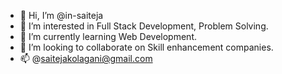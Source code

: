 - 👋 Hi, I’m @in-saiteja
- 👀 I’m interested in Full Stack Development, Problem Solving.
- 🌱 I’m currently learning Web Development.
- 💞️ I’m looking to collaborate on Skill enhancement companies.
- 📫 @saitejakolagani@gmail.com

<!---
in-saiteja/in-saiteja is a ✨ special ✨ repository because its `README.md` (this file) appears on your GitHub profile.
You can click the Preview link to take a look at your changes.
--->
